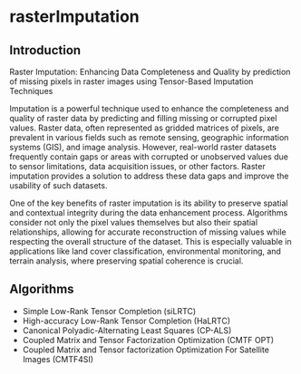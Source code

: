 # rasterImputation

## Introduction 
Raster Imputation: Enhancing Data Completeness and Quality by prediction of missing pixels in raster images using Tensor-Based Imputation Techniques 

Imputation is a powerful technique used to enhance the completeness and quality of raster data by predicting and filling missing or corrupted pixel values. Raster data, often represented as gridded matrices of pixels, are prevalent in various fields such as remote sensing, geographic information systems (GIS), and image analysis. However, real-world raster datasets frequently contain gaps or areas with corrupted or unobserved values due to sensor limitations, data acquisition issues, or other factors. Raster imputation provides a solution to address these data gaps and improve the usability of such datasets.

One of the key benefits of raster imputation is its ability to preserve spatial and contextual integrity during the data enhancement process. Algorithms consider not only the pixel values themselves but also their spatial relationships, allowing for accurate reconstruction of missing values while respecting the overall structure of the dataset. This is especially valuable in applications like land cover classification, environmental monitoring, and terrain analysis, where preserving spatial coherence is crucial.

## Algorithms 
- Simple Low-Rank Tensor Completion (siLRTC)
- High-accuracy Low-Rank Tensor Completion (HaLRTC)
- Canonical Polyadic-Alternating Least Squares (CP-ALS)
- Coupled Matrix and Tensor Factorization Optimization (CMTF OPT)
- Coupled Matrix and Tensor factorization Optimization For Satellite Images (CMTF4SI) 


